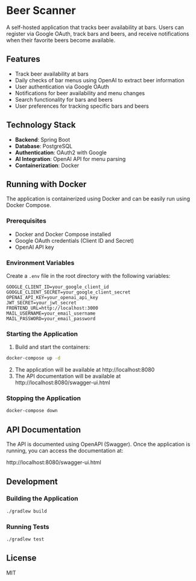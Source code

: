 # Beer Scanner

A self-hosted application that tracks beer availability at bars. Users can register via Google OAuth, track bars and beers, and receive notifications when their favorite beers become available.

## Features

- Track beer availability at bars
- Daily checks of bar menus using OpenAI to extract beer information
- User authentication via Google OAuth
- Notifications for beer availability and menu changes
- Search functionality for bars and beers
- User preferences for tracking specific bars and beers

## Technology Stack

- **Backend**: Spring Boot
- **Database**: PostgreSQL
- **Authentication**: OAuth2 with Google
- **AI Integration**: OpenAI API for menu parsing
- **Containerization**: Docker

## Running with Docker

The application is containerized using Docker and can be easily run using Docker Compose.

### Prerequisites

- Docker and Docker Compose installed
- Google OAuth credentials (Client ID and Secret)
- OpenAI API key

### Environment Variables

Create a `.env` file in the root directory with the following variables:

```
GOOGLE_CLIENT_ID=your_google_client_id
GOOGLE_CLIENT_SECRET=your_google_client_secret
OPENAI_API_KEY=your_openai_api_key
JWT_SECRET=your_jwt_secret
FRONTEND_URL=http://localhost:3000
MAIL_USERNAME=your_email_username
MAIL_PASSWORD=your_email_password
```

### Starting the Application

1. Build and start the containers:

```bash
docker-compose up -d
```

2. The application will be available at http://localhost:8080
3. The API documentation will be available at http://localhost:8080/swagger-ui.html

### Stopping the Application

```bash
docker-compose down
```

## API Documentation

The API is documented using OpenAPI (Swagger). Once the application is running, you can access the documentation at:

http://localhost:8080/swagger-ui.html

## Development

### Building the Application

```bash
./gradlew build
```

### Running Tests

```bash
./gradlew test
```

## License

MIT